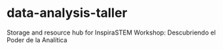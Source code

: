 # data-analysis-taller
Storage and resource hub for InspiraSTEM Workshop: Descubriendo el Poder de la Analítica
